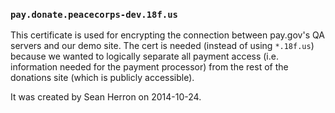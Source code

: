 ### `pay.donate.peacecorps-dev.18f.us`

This certificate is used for encrypting the connection between pay.gov's QA
servers and our demo site. The cert is needed (instead of using `*.18f.us`)
because we wanted to logically separate all payment access (i.e. information
needed for the payment processor) from the rest of the donations site (which
is publicly accessible).

It was created by Sean Herron on 2014-10-24.
